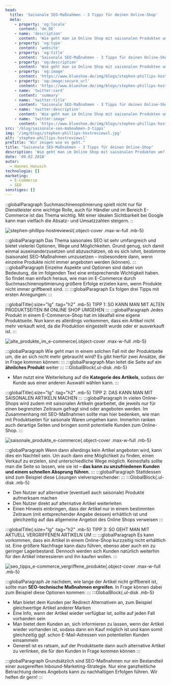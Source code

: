 ```yaml
---
head:
  title: 'Saisonale SEO-Maßnahmen - 3 Tipps für deinen Online-Shop'
  meta:
    - property: 'og:locale'
      content: 'de_DE'
    - name: 'description'
      content: 'Wie geht man im Online Shop mit saisonalen Produkten um? Welche SEO-Maßnehmen gilt es umzusetzen? Wir zeigen wie es geht mit 3 einfachen Tipps.'
    - property: 'og:type'
      content: 'website'
    - property: 'og:title'
      content: 'Saisonale SEO-Maßnahmen - 3 Tipps für deinen Online-Shop'
    - property: 'og:description'
      content: 'Wie geht man im Online Shop mit saisonalen Produkten um? Welche SEO-Maßnehmen gilt es umzusetzen? Wir zeigen wie es geht mit 3 einfachen Tipps.'
    - property: 'og:image'
      content: 'https://www.blueshoe.de/img/blogs/stephen-phillips-hostreviewsl.jpg'
    - property: 'og:image:secure_url'
      content: 'https://www.blueshoe.de/img/blogs/stephen-phillips-hostreviewsl.jpg'
    - name: 'twitter:card'
      content: 'summary'
    - name: 'twitter:title'
      content: 'Saisonale SEO-Maßnahmen - 3 Tipps für deinen Online-Shop'
    - name: 'twitter:description'
      content: 'Wie geht man im Online Shop mit saisonalen Produkten um? Welche SEO-Maßnehmen gilt es umzusetzen? Wir zeigen wie es geht mit 3 einfachen Tipps.'
    - name: 'twitter:image'
      content: 'https://www.blueshoe.de/img/blogs/stephen-phillips-hostreviewsl.jpg'
src: '/blog/saisonale-seo-mabnahmen-3-tipps'
img: '/img/blogs/stephen-phillips-hostreviewsl.jpg'
alt: 'stephen-phillips-hostreviewsl'
preTitle: "Wir zeigen wie es geht."
title: "Saisonale SEO-Maßnahmen - 3 Tipps für deinen Online-Shop"
description: 'Wie geht man im Online Shop mit saisonalen Produkten um? Welche SEO-Maßnehmen gilt es umzusetzen? Wir zeigen wie es geht mit 3 einfachen Tipps.'
date: '09.02.2018'
autor:
  - Hannes Hanusch
technologie: []
marketing: 
  - E-Commerce
  - SEO
sonstiges: []
---
```

::globalParagraph
Suchmaschinenoptimierung spielt nicht nur für Dienstleister eine wichtige Rolle, auch für Händler und im Bereich E-Commerce ist das Thema wichtig. Mit einer idealen Sichtbarkeit bei Google kann man vielfach die Absatz- und Umsatzzahlen steigern.
::
<!--more-->

![stephen-phillips-hostreviewsl](/img/blogs/stephen-phillips-hostreviewsl.jpg){.object-cover .max-w-full .mb-5}

:::globalParagraph
Das Thema saisonales SEO ist sehr umfangreich und bietet vielerlei Optionen, Wege und Möglichkeiten. Grund genug, sich damit einmal auseinanderzusetzen und abzuschätzen, ob es sich lohnt, bestimmte (saisonale) SEO-Maßnahmen umzusetzen – insbesondere dann, wenn einzelne Produkte nicht immer angeboten werden (können).
:::
:::globalParagraph
Einzelne Aspekte und Optionen sind dabei von Bedeutung, die im folgenden Text eine entsprechende Wichtigkeit haben. So findet man einfach heraus, wie man im E-Commerce durch Suchmaschinenoptimierung größere Erfolge erzielen kann, wenn Produkte nicht immer griffbereit sind.
:::
:::globalParagraph
Es folgen drei Tipps mit ersten Anregungen:
:::

:::globalTitle{:size="lg" :tag="h2" .mb-5}
TIPP 1: SO KANN MAN MIT ALTEN PRODUKTSEITEN IM ONLINE SHOP UMGEHEN
:::
:::globalParagraph
Jedes Produkt in einem E-Commerce-Shop hat im Idealfall eine eigene Produktseite. Nun kann es allerdings vorkommen, dass ein Artikel nicht mehr verkauft wird, da die Produktion eingestellt wurde oder er ausverkauft ist.
:::

![alte_produkte_im_e-commerce](/img/blogs/alte_produkte_im_e-commerce.jpg){.object-cover .max-w-full .mb-5}

:::globalParagraph
Wie geht man in einem solchen Fall mit der Produktseite um, die an sich nicht mehr gebraucht wird? Es gibt hierfür zwei Ansätze, die in Frage kommen können:
:::
:::globalParagraph
Man leitet die Seite auf ein **ähnliches Produkt** weiter
:::
:::GlobalBlock{.ul-disk .mb-5}
- Man nutzt eine Weiterleitung auf die **Kategorie des Artikels**, sodass der Kunde aus einer anderen Auswahl wählen kann.
:::

:::globalTitle{:size="lg" :tag="h2" .mb-5}
TIPP 2: DAS KANN MAN MIT SAISONALEN ARTIKELN MACHEN
:::
:::globalParagraph
In vielen Online-Shops wird zudem mit saisonalen Artikeln gearbeitet, die jeweils nur für einen begrenzten Zeitraum gefragt sind oder angeboten werden. Im Zusammenhang mit SEO-Maßnahmen sollte man hier bedenken, wie man mit Produktseiten für saisonale Waren umgehen kann. Immerhin ranken auch derartige Seiten und bringen somit potentielle Kunden zum Online-Shop.
:::

![saisonale_produkte_e-commerce](/img/blogs/saisonale_produkte_e-commerce.jpg){.object-cover .max-w-full .mb-5}

:::globalParagraph
Wenn dann allerdings kein Artikel angeboten wird, kann dies ein Nachteil sein. Um auch dann eine Möglichkeit zu finden, einen Verkauf zu erzielen, sind unterschiedliche Wege möglich. Keinesfalls sollte man die Seite so lassen, wie sie ist **– das kann zu unzufriedenen Kunden und einem schnellen Absprung führen**.
:::
:::globalParagraph
Stattdessen sind zum Beispiel diese Lösungen vielversprechender:
:::
:::GlobalBlock{.ul-disk .mb-5}
- Den Nutzer auf alternative (eventuell auch saisonale) Produkte aufmerksam machen
- Den Nutzer direkt auf alternative Artikel weiterleiten
- Einen Hinweis einbringen, dass der Artikel nur in einem bestimmten Zeitraum (mit entsprechender Angabe dessen) erhältlich ist und gleichzeitig auf das allgemeine Angebot des Online Shops verweisen
:::

:::globalTitle{:size="lg" :tag="h2" .mb-5}
TIPP 3: SO GEHT MAN MIT AKTUELL VERGRIFFENEN ARTIKELN UM
:::
:::globalParagraph
Es kann vorkommen, dass ein Artikel in einem Online-Shop kurzzeitig nicht erhältlich ist. Eine größere Nachfrage kann dazu führen, ebenso aber auch ein zu geringer Lagerbestand. Dennoch werden sich Kunden natürlich weiterhin für den Artikel interessieren und ihn kaufen wollen.
:::

![seo_tipps_e-commerce_vergriffene_produkte](/img/blogs/seo_tipps_e-commerce_vergriffene_produkte.jpg){.object-cover .max-w-full .mb-5}

:::globalParagraph
Je nachdem, wie lange der Artikel nicht griffbereit ist, sollte man **SEO-technische Maßnahmen ergreifen**. In Frage können dabei zum Beispiel diese Optionen kommen:
:::
:::GlobalBlock{.ul-disk .mb-5}
- Man bietet dem Kunden per Redirect Alternativen an, zum Beispiel gleichwertige Artikel anderer Marken
- Eine Info, wann der Artikel wieder verfügbar ist, sollte auf jeden Fall vorhanden sein
- Man bietet dem Kunden an, sich informieren zu lassen, wenn der Artikel wieder vorhanden ist, sodass dann ein Kauf möglich ist und kann somit gleichzeitig ggf. schon E-Mail-Adressen von potentiellen Kunden einsammeln
- Generell ist es ratsam, auf der Produktseite dann auch alternative Artikel zu verlinken, die für den Kunden in Frage kommen können
:::

:::globalParagraph
Grundsätzlich sind SEO-Maßnahmen nur ein Bestandteil einer ausgereiften Inbound-Marketing-Strategie. Nur eine ganzheitliche Betrachtung deines Angebots kann zu nachhaltigen Erfolgen führen. Wir helfen dir gern!
:::